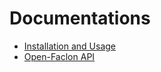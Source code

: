 # Documentations

- [Installation and Usage](http://book.mohneesh-9797.com)
- [Open-Faclon API](http://api.mohneesh-9797.com)
